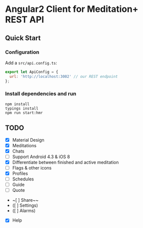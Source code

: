 # Angular2 Client for Meditation+ REST API

## Quick Start

### Configuration
Add a `src/api.config.ts`:

```js
export let ApiConfig = {
  url: 'http://localhost:3002' // our REST endpoint
};
```

### Install dependencies and run
```
npm install
typings install
npm run start:hmr
```

## TODO
- [x] Material Design
- [x] Meditations
- [x] Chats
- [ ] Support Android 4.3 & iOS 8
- [x] Differentiate between finished and active meditation
- [ ] Flags & other icons
- [x] Profiles
- [ ] Schedules
- [ ] Guide
- [ ] Quote
- ~[ ] Share~~
- ([ ] Settings)
- ([ ] Alarms)
- [x] Help
